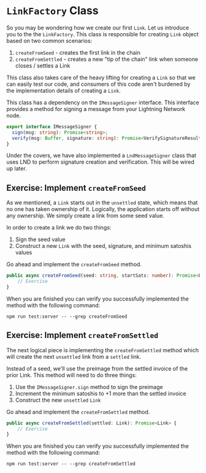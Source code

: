 # `LinkFactory` Class

So you may be wondering how we create our first `Link`. Let us introduce you to the the `LinkFactory`. This class is responsible for creating `Link` object based on two common scenarios:

1. `createFromSeed` - creates the first link in the chain
1. `createFromSettled` - creates a new "tip of the chain" link when someone closes / settles a Link

This class also takes care of the heavy lifting for creating a `Link` so that we can easily test our code, and consumers of this code aren't burdened by the implementation details of creating a `Link`.

This class has a dependency on the `IMessageSigner` interface. This interface provides a method for signing a message from your Lightning Network node.

```typescript
export interface IMessageSigner {
  sign(msg: string): Promise<string>;
  verify(msg: Buffer, signature: string): Promise<VerifySignatureResult>;
}
```

Under the covers, we have also implemented a `LndMessageSigner` class that uses LND to perform signature creation and verification. This will be wired up later.

## Exercise: Implement `createFromSeed`

As we mentioned, a `Link` starts out in the `unsettled` state, which means that no one has taken ownership of it. Logically, the application starts off without any ownership. We simply create a link from some seed value.

In order to create a link we do two things:

1. Sign the seed value
1. Construct a new `Link` with the seed, signature, and minimum satoshis values

Go ahead and implement the `createFromSeed` method.

```typescript
public async createFromSeed(seed: string, startSats: number): Promise<Link> {
    // Exercise
}
```

When you are finished you can verify you successfully implemented the method with the following command:

```
npm run test:server -- --grep createFromSeed
```

## Exercise: Implement `createFromSettled`

The next logical piece is implementing the `createFromSettled` method which will create the next `unsettled` link from a `settled` link.

Instead of a seed, we'll use the preimage from the settled invoice of the prior Link. This method will need to do three things:

1. Use the `IMessageSigner.sign` method to sign the preimage
1. Increment the minimum satoshis to +1 more than the settled invoice
1. Construct the new `unsettled` `Link`

Go ahead and implement the `createFromSettled` method.

```typescript
public async createFromSettled(settled: Link): Promise<Link> {
    // Exercise
}
```

When you are finished you can verify you successfully implemented the method with the following command:

```
npm run test:server -- --grep createFromSettled
```
